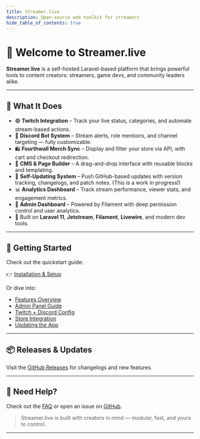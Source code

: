 ```yaml
---
title: Streamer.live
description: Open-source web toolkit for streamers
hide_table_of_contents: true
---
```


# 👾 Welcome to **Streamer.live**

**Streamer.live** is a self-hosted Laravel-based platform that brings powerful tools to content creators: streamers,
game devs, and community leaders alike.

---

## 🎯 What It Does

- 🟣 **Twitch Integration** – Track your live status, categories, and automate stream-based actions.
- 💬 **Discord Bot System** – Stream alerts, role mentions, and channel targeting — fully customizable.
- 🛍️ **Fourthwall Merch Sync** – Display and filter your store via API, with cart and checkout redirection.
- 🧩 **CMS & Page Builder** – A drag-and-drop interface with reusable blocks and templating.
- 🔄 **Self-Updating System** – Push GitHub-based updates with version tracking, changelogs, and patch notes. (This is a
  work in progress!)
- 📊 **Analytics Dashboard** – Track stream performance, viewer stats, and engagement metrics.
- 🔐 **Admin Dashboard** – Powered by Filament with deep permission control and user analytics.
- 🧰 Built on **Laravel 11**, **Jetstream**, **Filament**, **Livewire**, and modern dev tools.

---

## 🚀 Getting Started

Check out the quickstart guide:

👉 [Installation & Setup](docs/getting-started)

Or dive into:

- [Features Overview](docs/features)
- [Admin Panel Guide](docs/filament-admin)
- [Twitch + Discord Config](docs/twitch-discord)
- [Store Integration](docs/store-setup)
- [Updating the App](docs/self-updater)

---

## 📦 Releases & Updates

Visit the [GitHub Releases](https://github.com/crimsonstrife/streamer.live/releases) for changelogs and new features.

---

## 🙋 Need Help?

Check out the [FAQ](docs/faq) or open an issue on [GitHub](https://github.com/crimsonstrife/streamer.live/issues).

> Streamer.live is built with creators in mind — modular, fast, and yours to control.

---
